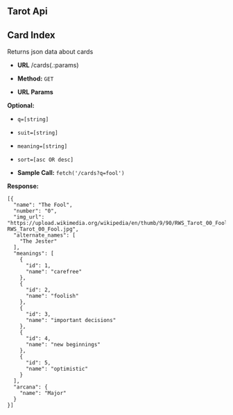 ## Tarot Api

**Card Index**
----
Returns json data about cards
* **URL**
/cards(.:params)

* **Method:**
`GET`

* **URL Params**

**Optional:**
* `q=[string]`
* `suit=[string]`
* `meaning=[string]`
* `sort=[asc OR desc]`

* **Sample Call:**
`fetch('/cards?q=fool')`

**Response:**
```
[{
  "name": "The Fool",
  "number": "0",
  "img_url": "https://upload.wikimedia.org/wikipedia/en/thumb/9/90/RWS_Tarot_00_Fool.jpg/220px-RWS_Tarot_00_Fool.jpg",
  "alternate_names": [
    "The Jester"
  ],
  "meanings": [
    {
      "id": 1,
      "name": "carefree"
    },
    {
      "id": 2,
      "name": "foolish"
    },
    {
      "id": 3,
      "name": "important decisions"
    },
    {
      "id": 4,
      "name": "new beginnings"
    },
    {
      "id": 5,
      "name": "optimistic"
    }
  ],
  "arcana": {
    "name": "Major"
  }
}]
```
